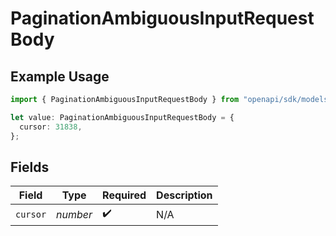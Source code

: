 # PaginationAmbiguousInputRequestBody

## Example Usage

```typescript
import { PaginationAmbiguousInputRequestBody } from "openapi/sdk/models/operations";

let value: PaginationAmbiguousInputRequestBody = {
  cursor: 31838,
};
```

## Fields

| Field              | Type               | Required           | Description        |
| ------------------ | ------------------ | ------------------ | ------------------ |
| `cursor`           | *number*           | :heavy_check_mark: | N/A                |
